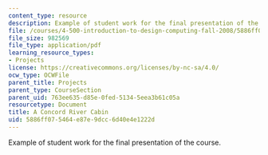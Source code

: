 ```yaml
---
content_type: resource
description: Example of student work for the final presentation of the course.
file: /courses/4-500-introduction-to-design-computing-fall-2008/5886ff075464e87e9dcc6d40e4e1222d_final_8.pdf
file_size: 982569
file_type: application/pdf
learning_resource_types:
- Projects
license: https://creativecommons.org/licenses/by-nc-sa/4.0/
ocw_type: OCWFile
parent_title: Projects
parent_type: CourseSection
parent_uid: 763ee635-d85e-0fed-5134-5eea3b61c05a
resourcetype: Document
title: A Concord River Cabin
uid: 5886ff07-5464-e87e-9dcc-6d40e4e1222d
---
```

Example of student work for the final presentation of the course.